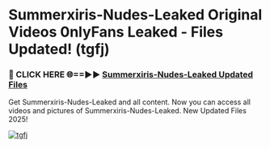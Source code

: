 # Summerxiris-Nudes-Leaked Original Videos 0nlyFans Leaked - Files Updated! (tgfj)

<h3>🔴 CLICK HERE 🌐==►► <a href="https://tinyurl.com/4mcuefdz" rel="nofollow">Summerxiris-Nudes-Leaked Updated Files</a></h3>

Get Summerxiris-Nudes-Leaked and all content. Now you can access all videos and pictures of Summerxiris-Nudes-Leaked. New Updated Files 2025!

[![tgfj](https://i.imgur.com/StAQSOY.gif)](https://tinyurl.com/4mcuefdz)
